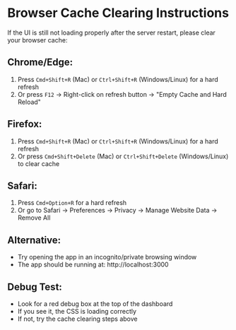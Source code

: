 # Browser Cache Clearing Instructions

If the UI is still not loading properly after the server restart, please clear your browser cache:

## Chrome/Edge:
1. Press `Cmd+Shift+R` (Mac) or `Ctrl+Shift+R` (Windows/Linux) for a hard refresh
2. Or press `F12` → Right-click on refresh button → "Empty Cache and Hard Reload"

## Firefox:
1. Press `Cmd+Shift+R` (Mac) or `Ctrl+Shift+R` (Windows/Linux) for a hard refresh
2. Or press `Cmd+Shift+Delete` (Mac) or `Ctrl+Shift+Delete` (Windows/Linux) to clear cache

## Safari:
1. Press `Cmd+Option+R` for a hard refresh
2. Or go to Safari → Preferences → Privacy → Manage Website Data → Remove All

## Alternative:
- Try opening the app in an incognito/private browsing window
- The app should be running at: http://localhost:3000

## Debug Test:
- Look for a red debug box at the top of the dashboard
- If you see it, the CSS is loading correctly
- If not, try the cache clearing steps above
